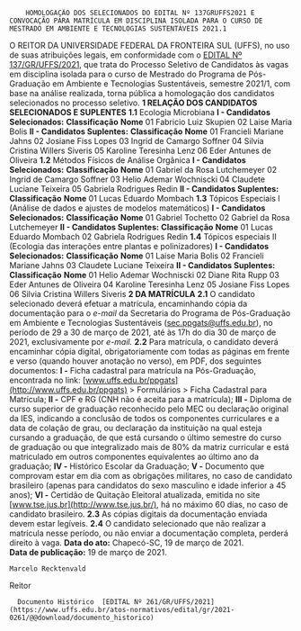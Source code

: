         HOMOLOGAÇÃO DOS SELECIONADOS DO EDITAL Nº 137GRUFFS2021 E CONVOCAÇÃO PARA MATRÍCULA EM DISCIPLINA ISOLADA PARA O CURSO DE MESTRADO EM AMBIENTE E TECNOLOGIAS SUSTENTÁVEIS 2021.1  

 O REITOR DA UNIVERSIDADE FEDERAL DA FRONTEIRA SUL (UFFS), no uso de suas atribuições legais, em conformidade com o [EDITAL Nº 137/GR/UFFS/2021](https://www.uffs.edu.br/atos-normativos/edital/gr/2021-0137), que trata do Processo Seletivo de Candidatos às vagas em disciplina isolada para o curso de Mestrado do Programa de Pós-Graduação em Ambiente e Tecnologias Sustentáveis, semestre 2021/1, com base na análise realizada, torna pública a homologação dos candidatos selecionados no processo seletivo.     **1 RELAÇÃO DOS CANDIDATOS SELECIONADOS E SUPLENTES**   **1.1**  Ecologia Microbiana  **I - Candidatos Selecionados:**       **Classificação**     **Nome**      01   Fabricio Luiz Skupien     02   Laise Maria Bolis     **II - Candidatos Suplentes:**       **Classificação**     **Nome**      01   Francieli Mariane Jahns     02   Josiane Fiss Lopes     03   Ingrid de Camargo Soffner     04   Silvia Cristina Willers Siveris     05   Karoline Teresinha Lenz     06   Eder Antunes de Oliveira     **1.2**  Métodos Físicos de Análise Orgânica  **I - Candidatos Selecionados:**       **Classificação**     **Nome**      01   Gabriel da Rosa Lutchemeyer     02   Ingrid de Camargo Soffner     03   Helio Ademar Wochniscki     04   Claudete Luciane Teixeira     05   Gabriela Rodrigues Redin     **II - Candidatos Suplentes:**       **Classificação**     **Nome**      01   Lucas Eduardo Mombach     **1.3**  Tópicos Especiais I (Análise de dados e ajustes de modelos matemáticos)  **I - Candidatos Selecionados:**       **Classificação**     **Nome**      01   Gabriel Tochetto     02   Gabriel da Rosa Lutchemeyer     **II - Candidatos Suplentes:**       **Classificação**     **Nome**      01   Lucas Eduardo Mombach     02   Gabriela Rodrigues Redin     **1.4**  Tópicos especiais II (Ecologia das interações entre plantas e polinizadores)  **I - Candidatos Selecionados:**       **Classificação**     **Nome**      01   Laise Maria Bolis     02   Francieli Mariane Jahns     03   Claudete Luciane Teixeira     **II - Candidatos Suplentes:**       **Classificação**     **Nome**      01   Helio Ademar Wochniscki     02   Diane Rita Rupp     03   Eder Antunes de Oliveira     04   Karoline Teresinha Lenz     05   Josiane Fiss Lopes     06   Silvia Cristina Willers Siveris        **2 DA MATRÍCULA**   **2.1**  O candidato selecionado deverá efetuar a matrícula, encaminhando cópia da documentação para o *e-mail*  da Secretaria do Programa de Pós-Graduação em Ambiente e Tecnologias Sustentáveis (sec.ppgats@uffs.edu.br), no período de 29 a 30 de março de 2021, até às 17h do dia 30 de março de 2021, exclusivamente por *e-mail.*   **2.2**  Para matrícula, o candidato deverá encaminhar cópia digital, obrigatoriamente com todas as páginas em frente e verso (quando houver anotação no verso), em PDF, dos seguintes documentos:  **I -**  Ficha cadastral para matrícula na Pós-Graduação, encontrada no  link: [www.uffs.edu.br/ppgats](http://www.uffs.edu.br/ppgats) > Formulários > Ficha Cadastral para Matrícula;  **II -**  CPF e RG (CNH não é aceita para a matrícula);  **III -**  Diploma de curso superior de graduação reconhecido pelo MEC ou declaração original da IES, indicando a conclusão de todos os componentes curriculares e a data de colação de grau, ou declaração da instituição na qual esteja cursando a graduação, de que está cursando o último semestre do curso de graduação ou que integralizado mais de 80% da matriz curricular e está matriculado em outros componentes equivalentes ao último ano da graduação;  **IV -**  Histórico Escolar da Graduação;  **V -**  Documento que comprovam estar em dia com as obrigações militares, no caso de candidato brasileiro (apenas para candidatos do sexo masculino e idade inferior a 45 anos);  **VI -**  Certidão de Quitação Eleitoral atualizada, emitida no site [www.tse.jus.br](http://www.tse.jus.br/), há no máximo 60 dias, no caso de candidato brasileiro.  **2.3**  As cópias digitais da documentação enviada devem estar legíveis.  **2.4**  O candidato selecionado que não realizar a matrícula nesse período, ou não enviar a documentação completa, perderá direito à vaga.      **Data do ato:** Chapecó-SC, 19 de março de 2021.   
 **Data de publicação:**  19 de março de 2021. 

    Marcelo Recktenvald   
 Reitor 

      Documento Histórico  [EDITAL Nº 261/GR/UFFS/2021](https://www.uffs.edu.br/atos-normativos/edital/gr/2021-0261/@@download/documento_historico)     
      